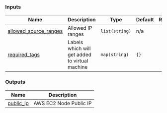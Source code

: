 <!-- BEGIN_TF_DOCS -->

<!-- BEGIN\_TF\_DOCS -->

<!-- END\_TF\_DOCS -->

### Inputs

| Name | Description | Type | Default | Required |
|------|-------------|------|---------|:--------:|
| <a name="input_allowed_source_ranges"></a> [allowed\_source\_ranges](#input\_allowed\_source\_ranges) | Allowed IP ranges | `list(string)` | n/a | yes |
| <a name="input_required_tags"></a> [required\_tags](#input\_required\_tags) | Labels which will get added to virtual machine | `map(string)` | `{}` | no |

### Outputs

| Name | Description |
|------|-------------|
| <a name="output_public_ip"></a> [public\_ip](#output\_public\_ip) | AWS EC2 Node Public IP |
<!-- END_TF_DOCS -->